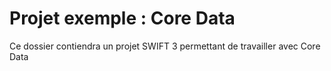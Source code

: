 # Projet exemple : Core Data
Ce dossier contiendra un projet SWIFT 3 permettant de travailler avec Core Data